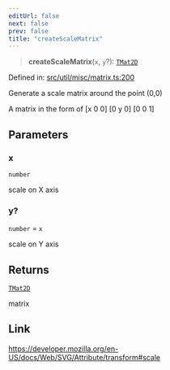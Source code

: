 ```yaml
---
editUrl: false
next: false
prev: false
title: "createScaleMatrix"
---
```


> **createScaleMatrix**(`x`, `y`?): [`TMat2D`](/api/type-aliases/tmat2d/)

Defined in: [src/util/misc/matrix.ts:200](https://github.com/fabricjs/fabric.js/blob/8748628df7e9de00ba77413bfc3ad9e9fe9d4f30/src/util/misc/matrix.ts#L200)

Generate a scale matrix around the point (0,0)

A matrix in the form of
[x 0 0]
[0 y 0]
[0 0 1]

## Parameters

### x

`number`

scale on X axis

### y?

`number` = `x`

scale on Y axis

## Returns

[`TMat2D`](/api/type-aliases/tmat2d/)

matrix

## Link

https://developer.mozilla.org/en-US/docs/Web/SVG/Attribute/transform#scale

